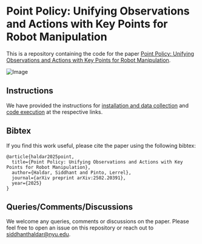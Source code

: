 # Point Policy: Unifying Observations and Actions with Key Points for Robot Manipulation

This is a repository containing the code for the paper [Point Policy: Unifying Observations and Actions with Key Points for Robot Manipulation]().

![Image](https://github.com/user-attachments/assets/a03066bc-16fc-4ce5-b1eb-e3c8dc329a2d)

## Instructions

We have provided the instructions for [installation and data collection](instructions/installation_and_data_collection.md) and [code execution](instructions/code.md) at the respective links.

## Bibtex

If you find this work useful, please cite the paper using the following bibtex:

```
@article{haldar2025point,
  title={Point Policy: Unifying Observations and Actions with Key Points for Robot Manipulation},
  author={Haldar, Siddhant and Pinto, Lerrel},
  journal={arXiv preprint arXiv:2502.20391},
  year={2025}
}
```

## Queries/Comments/Discussions

We welcome any queries, comments or discussions on the paper. Please feel free to open an issue on this repository or reach out to siddhanthaldar@nyu.edu.
